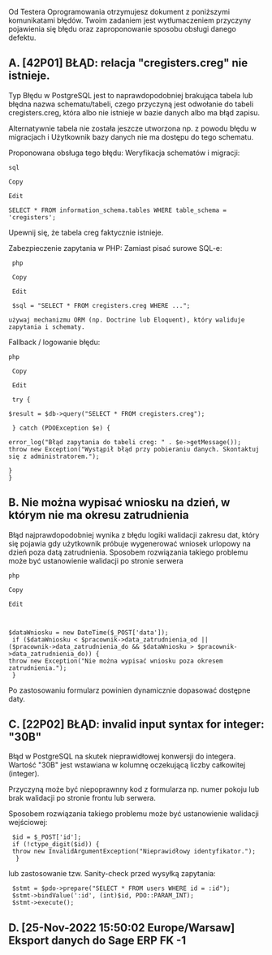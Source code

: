 Od Testera Oprogramowania otrzymujesz dokument z poniższymi komunikatami błędów. Twoim
zadaniem jest wytłumaczeniem przyczyny pojawienia się błędu oraz zaproponowanie sposobu
obsługi danego defektu. 


## A. [42P01] BŁĄD: relacja "cregisters.creg" nie istnieje.
Typ Błędu w PostgreSQL jest to naprawdopodobniej brakująca tabela lub błędna nazwa schematu/tabeli,
czego przyczyną jest odwołanie do tabeli cregisters.creg, która albo nie istnieje w bazie danych albo ma błąd zapisu.

Alternatywnie tabela nie została jeszcze utworzona np. z powodu błędu w migracjach i
Użytkownik bazy danych nie ma dostępu do tego schematu.

Proponowana obsługa tego błędu:
Weryfikacja schematów i migracji:

    sql  

    Copy  

    Edit  

    SELECT * FROM information_schema.tables WHERE table_schema = 'cregisters';

Upewnij się, że tabela creg faktycznie istnieje.  


Zabezpieczenie zapytania w PHP: Zamiast pisać surowe SQL-e:

     php  

     Copy  

     Edit  

     $sql = "SELECT * FROM cregisters.creg WHERE ...";  
 
    używaj mechanizmu ORM (np. Doctrine lub Eloquent), który waliduje zapytania i schematy.

Fallback / logowanie błędu:

    php  

     Copy  

     Edit  

     try {

    $result = $db->query("SELECT * FROM cregisters.creg"); 
    
     } catch (PDOException $e) { 

    error_log("Błąd zapytania do tabeli creg: " . $e->getMessage());
    throw new Exception("Wystąpił błąd przy pobieraniu danych. Skontaktuj się z administratorem.");  

    }
    }

## B.  Nie można wypisać wniosku na dzień, w którym nie ma okresu zatrudnienia

Błąd najprawdopodobniej wynika z błędu logiki walidacji zakresu dat, który się pojawia gdy użytkownik próbuje wygenerować wniosek urlopowy na dzień poza datą zatrudnienia.
Sposobem rozwiązania takiego problemu może być ustanowienie walidacji po stronie serwera

    php  

    Copy  

    Edit  

  
    
    $dataWniosku = new DateTime($_POST['data']);
     if ($dataWniosku < $pracownik->data_zatrudnienia_od || 
    ($pracownik->data_zatrudnienia_do && $dataWniosku > $pracownik->data_zatrudnienia_do)) {
    throw new Exception("Nie można wypisać wniosku poza okresem zatrudnienia.");
     }  

Po zastosowaniu formularz powinien dynamicznie dopasować dostępne daty.

## C.  [22P02] BŁĄD: invalid input syntax for integer: "30B"

Błąd w PostgreSQL na skutek nieprawidłowej konwersji do integera.
Wartość "30B" jest wstawiana w kolumnę oczekującą liczby całkowitej (integer).

Przyczyną może być 
niepoprawnny kod z formularza np. numer pokoju lub brak walidacji po stronie frontu lub serwera.

Sposobem rozwiązania takiego problemu może być ustanowienie walidacji wejściowej: 

     $id = $_POST['id'];
     if (!ctype_digit($id)) {
     throw new InvalidArgumentException("Nieprawidłowy identyfikator.");
      }

lub zastosowanie tzw. Sanity-check przed wysyłką zapytania: 

     $stmt = $pdo->prepare("SELECT * FROM users WHERE id = :id");
     $stmt->bindValue(':id', (int)$id, PDO::PARAM_INT);
     $stmt->execute();

## D.  [25-Nov-2022 15:50:02 Europe/Warsaw] Eksport danych do Sage ERP FK -1
